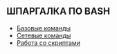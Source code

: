 ## ШПАРГАЛКА ПО BASH

* [Базовые команды](bash_command.md)
* [Сетевые команды](bash_network.md)
* [Работа со скриптами](bash_scripts.md)
